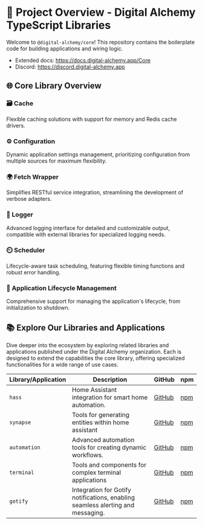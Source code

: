 # 🚀 Project Overview - Digital Alchemy TypeScript Libraries

Welcome to `@digital-alchemy/core`!
This repository contains the boilerplate code for building applications and wiring logic.

- Extended docs: https://docs.digital-alchemy.app/Core
- Discord: https://discord.digital-alchemy.app

## 🌐 Core Library Overview

### 🗃️ Cache

Flexible caching solutions with support for memory and Redis cache drivers.

### ⚙️ Configuration

Dynamic application settings management, prioritizing configuration from multiple sources for maximum flexibility.

### 🌍 Fetch Wrapper

Simplifies RESTful service integration, streamlining the development of verbose adapters.

### 📝 Logger

Advanced logging interface for detailed and customizable output, compatible with external libraries for specialized logging needs.

### ⏲️ Scheduler

Lifecycle-aware task scheduling, featuring flexible timing functions and robust error handling.

### 🔄 Application Lifecycle Management

Comprehensive support for managing the application's lifecycle, from initialization to shutdown.

## 📚 Explore Our Libraries and Applications

Dive deeper into the ecosystem by exploring related libraries and applications published under the Digital Alchemy organization.
Each is designed to extend the capabilities the core library, offering specialized functionalities for a wide range of use cases.

| Library/Application | Description                                                                     | GitHub                                                     | npm                                                                    |
| ------------------- | ------------------------------------------------------------------------------- | ---------------------------------------------------------- | ---------------------------------------------------------------------- |
| `hass`              | Home Assistant integration for smart home automation.                           | [GitHub](https://github.com/Digital-Alchemy-TS/hass)       | [npm](https://www.npmjs.com/package/@digital-alchemy/hass)             |
| `synapse`           | Tools for generating entities within home assistant                             | [GitHub](https://github.com/Digital-Alchemy-TS/synapse)    | [npm](https://www.npmjs.com/package/@digital-alchemy/synapse)          |
| `automation`        | Advanced automation tools for creating dynamic workflows.                       | [GitHub](https://github.com/Digital-Alchemy-TS/automation) | [npm](https://www.npmjs.com/package/@digital-alchemy/automation)       |
| `terminal`          | Tools and components for complex terminal applications                          | [GitHub](https://github.com/Digital-Alchemy-TS/terminal)   | [npm](https://www.npmjs.com/package/@digital-alchemy/terminal)         |
| `gotify`            | Integration for Gotify notifications, enabling seamless alerting and messaging. | [GitHub](https://github.com/Digital-Alchemy-TS/gotify)     | [npm](https://www.npmjs.com/package/@digital-alchemy/gotify-extension) |
